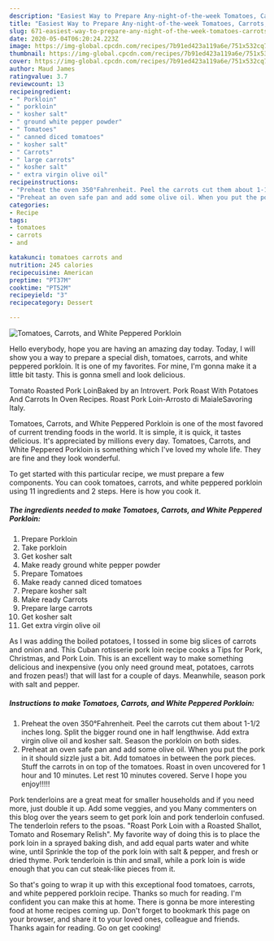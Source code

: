```yaml
---
description: "Easiest Way to Prepare Any-night-of-the-week Tomatoes, Carrots, and White Peppered Porkloin"
title: "Easiest Way to Prepare Any-night-of-the-week Tomatoes, Carrots, and White Peppered Porkloin"
slug: 671-easiest-way-to-prepare-any-night-of-the-week-tomatoes-carrots-and-white-peppered-porkloin
date: 2020-05-04T06:20:24.223Z
image: https://img-global.cpcdn.com/recipes/7b91ed423a119a6e/751x532cq70/tomatoes-carrots-and-white-peppered-porkloin-recipe-main-photo.jpg
thumbnail: https://img-global.cpcdn.com/recipes/7b91ed423a119a6e/751x532cq70/tomatoes-carrots-and-white-peppered-porkloin-recipe-main-photo.jpg
cover: https://img-global.cpcdn.com/recipes/7b91ed423a119a6e/751x532cq70/tomatoes-carrots-and-white-peppered-porkloin-recipe-main-photo.jpg
author: Maud James
ratingvalue: 3.7
reviewcount: 13
recipeingredient:
- " Porkloin"
- " porkloin"
- " kosher salt"
- " ground white pepper powder"
- " Tomatoes"
- " canned diced tomatoes"
- " kosher salt"
- " Carrots"
- " large carrots"
- " kosher salt"
- " extra virgin olive oil"
recipeinstructions:
- "Preheat the oven 350°Fahrenheit. Peel the carrots cut them about 1-1/2 inches long. Split the bigger round one in half lengthwise. Add extra virgin olive oil and kosher salt. Season the porkloin on both sides."
- "Preheat an oven safe pan and add some olive oil. When you put the pork in it should sizzle just a bit. Add tomatoes in between the pork pieces. Stuff the carrots in on top of the tomatoes. Roast in oven uncovered for 1 hour and 10 minutes. Let rest 10 minutes covered. Serve I hope you enjoy!!!!!"
categories:
- Recipe
tags:
- tomatoes
- carrots
- and

katakunci: tomatoes carrots and 
nutrition: 245 calories
recipecuisine: American
preptime: "PT37M"
cooktime: "PT52M"
recipeyield: "3"
recipecategory: Dessert

---
```



![Tomatoes, Carrots, and White Peppered Porkloin](https://img-global.cpcdn.com/recipes/7b91ed423a119a6e/751x532cq70/tomatoes-carrots-and-white-peppered-porkloin-recipe-main-photo.jpg)

Hello everybody, hope you are having an amazing day today. Today, I will show you a way to prepare a special dish, tomatoes, carrots, and white peppered porkloin. It is one of my favorites. For mine, I'm gonna make it a little bit tasty. This is gonna smell and look delicious.

Tomato Roasted Pork LoinBaked by an Introvert. Pork Roast With Potatoes And Carrots In Oven Recipes. Roast Pork Loin-Arrosto di MaialeSavoring Italy.

Tomatoes, Carrots, and White Peppered Porkloin is one of the most favored of current trending foods in the world. It is simple, it is quick, it tastes delicious. It's appreciated by millions every day. Tomatoes, Carrots, and White Peppered Porkloin is something which I've loved my whole life. They are fine and they look wonderful.


To get started with this particular recipe, we must prepare a few components. You can cook tomatoes, carrots, and white peppered porkloin using 11 ingredients and 2 steps. Here is how you cook it.

<!--inarticleads1-->

##### The ingredients needed to make Tomatoes, Carrots, and White Peppered Porkloin:

1. Prepare  Porkloin
1. Take  porkloin
1. Get  kosher salt
1. Make ready  ground white pepper powder
1. Prepare  Tomatoes
1. Make ready  canned diced tomatoes
1. Prepare  kosher salt
1. Make ready  Carrots
1. Prepare  large carrots
1. Get  kosher salt
1. Get  extra virgin olive oil


As I was adding the boiled potatoes, I tossed in some big slices of carrots and onion and. This Cuban rotisserie pork loin recipe cooks a Tips for Pork, Christmas, and Pork Loin. This is an excellent way to make something delicious and inexpensive (you only need ground meat, potatoes, carrots and frozen peas!) that will last for a couple of days. Meanwhile, season pork with salt and pepper. 

<!--inarticleads2-->

##### Instructions to make Tomatoes, Carrots, and White Peppered Porkloin:

1. Preheat the oven 350°Fahrenheit. Peel the carrots cut them about 1-1/2 inches long. Split the bigger round one in half lengthwise. Add extra virgin olive oil and kosher salt. Season the porkloin on both sides.
1. Preheat an oven safe pan and add some olive oil. When you put the pork in it should sizzle just a bit. Add tomatoes in between the pork pieces. Stuff the carrots in on top of the tomatoes. Roast in oven uncovered for 1 hour and 10 minutes. Let rest 10 minutes covered. Serve I hope you enjoy!!!!!


Pork tenderloins are a great meat for smaller households and if you need more, just double it up. Add some veggies, and you Many commenters on this blog over the years seem to get pork loin and pork tenderloin confused. The tenderloin refers to the psoas. &#34;Roast Pork Loin with a Roasted Shallot, Tomato and Rosemary Relish&#34;. My favorite way of doing this is to place the pork loin in a sprayed baking dish, and add equal parts water and white wine, until Sprinkle the top of the pork loin with salt &amp; pepper, and fresh or dried thyme. Pork tenderloin is thin and small, while a pork loin is wide enough that you can cut steak-like pieces from it. 

So that's going to wrap it up with this exceptional food tomatoes, carrots, and white peppered porkloin recipe. Thanks so much for reading. I'm confident you can make this at home. There is gonna be more interesting food at home recipes coming up. Don't forget to bookmark this page on your browser, and share it to your loved ones, colleague and friends. Thanks again for reading. Go on get cooking!
